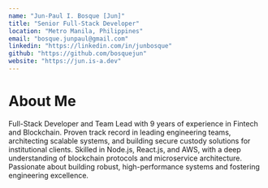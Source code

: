 ```yaml
---
name: "Jun-Paul I. Bosque [Jun]"
title: "Senior Full-Stack Developer"
location: "Metro Manila, Philippines"
email: "bosque.junpaul@gmail.com"
linkedin: "https://linkedin.com/in/junbosque"
github: "https://github.com/bosquejun"
website: "https://jun.is-a.dev"
---
```


# About Me

Full-Stack Developer and Team Lead with 9 years of experience in Fintech and Blockchain. Proven track record in leading engineering teams, architecting scalable systems, and building secure custody solutions for institutional clients. Skilled in Node.js, React.js, and AWS, with a deep understanding of blockchain protocols and microservice architecture. Passionate about building robust, high-performance systems and fostering engineering excellence.

